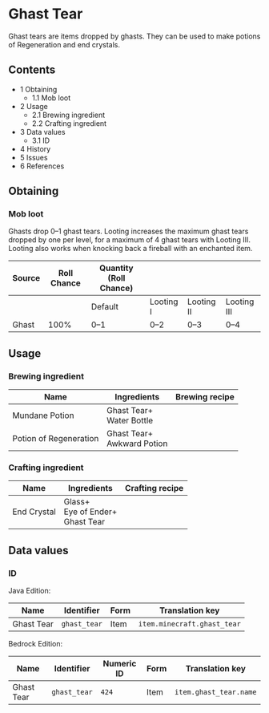 # Ghast Tear
Ghast tears are items dropped by ghasts. They can be used to make potions of Regeneration and end crystals.

## Contents
- 1 Obtaining
	- 1.1 Mob loot
- 2 Usage
	- 2.1 Brewing ingredient
	- 2.2 Crafting ingredient
- 3 Data values
	- 3.1 ID
- 4 History
- 5 Issues
- 6 References

## Obtaining
### Mob loot
Ghasts drop 0–1 ghast tears. Looting increases the maximum ghast tears dropped by one per level, for a maximum of 4 ghast tears with Looting III. Looting also works when knocking back a fireball with an enchanted item.

| Source | Roll Chance | Quantity (Roll Chance) |           |            |             |
|--------|-------------|------------------------|-----------|------------|-------------|
|        |             | Default                | Looting I | Looting II | Looting III |
| Ghast  | 100%        | 0–1                    | 0–2       | 0–3        | 0–4         |

## Usage
### Brewing ingredient
| Name                   | Ingredients                    | Brewing recipe |
|------------------------|--------------------------------|----------------|
| Mundane Potion         | Ghast Tear+<br/>Water Bottle   |                |
| Potion of Regeneration | Ghast Tear+<br/>Awkward Potion |                |

### Crafting ingredient
| Name        | Ingredients                             | Crafting recipe |
|-------------|-----------------------------------------|-----------------|
| End Crystal | Glass+<br/>Eye of Ender+<br/>Ghast Tear |                 |

## Data values
### ID
Java Edition:

| Name       | Identifier   | Form | Translation key             |
|------------|--------------|------|-----------------------------|
| Ghast Tear | `ghast_tear` | Item | `item.minecraft.ghast_tear` |

Bedrock Edition:

| Name       | Identifier   | Numeric ID | Form | Translation key        |
|------------|--------------|------------|------|------------------------|
| Ghast Tear | `ghast_tear` | `424`      | Item | `item.ghast_tear.name` |


